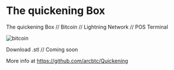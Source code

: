 # The quickening Box
 The quickening Box // Bitcoin // Lightning Network // POS Terminal
 
![bitcoin](https://github.com/cryptonobo/The-quickening-Box-/blob/master/pub_cloaksV2.jpg)

Download .stl // Coming soon 

More info at https://github.com/arcbtc/Quickening
